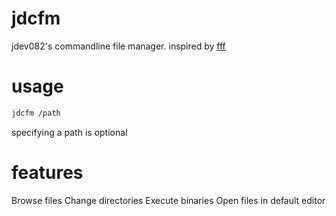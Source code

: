 # jdcfm
jdev082's commandline file manager. inspired by [fff](https://github.com/dylanaraps/fff)
# usage
```bash
jdcfm /path
```
specifying a path is optional
# features
Browse files
Change directories
Execute binaries
Open files in default editor
